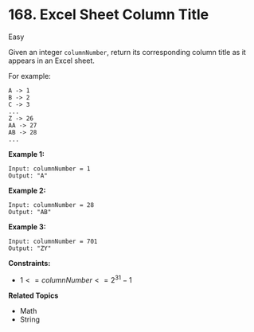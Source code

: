 # 168. Excel Sheet Column Title

Easy

Given an integer `columnNumber`, return its corresponding column title as it appears in an Excel sheet.

For example:
```
A -> 1
B -> 2
C -> 3
...
Z -> 26
AA -> 27
AB -> 28 
...
```

**Example 1:**
```
Input: columnNumber = 1
Output: "A"
```
**Example 2:**
```
Input: columnNumber = 28
Output: "AB"
```
**Example 3:**
```
Input: columnNumber = 701
Output: "ZY"
``` 

**Constraints:**

- $1 <= columnNumber <= 2^{31} - 1$

**Related Topics**
- Math
- String
